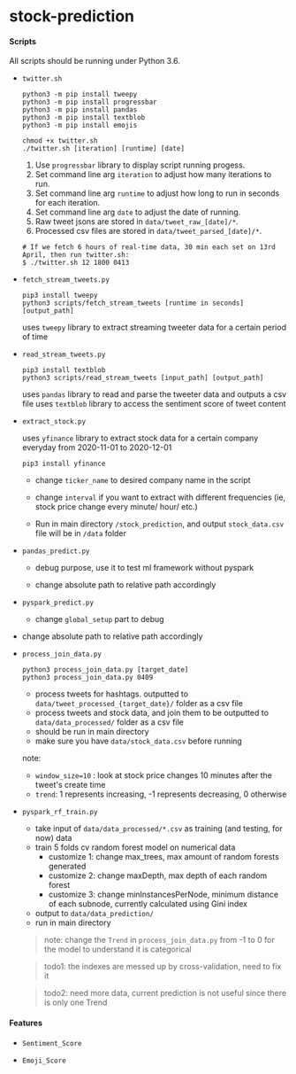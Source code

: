 # stock-prediction

#### Scripts

All scripts should be running under Python 3.6.

- `twitter.sh`

  ```
  python3 -m pip install tweepy
  python3 -m pip install progressbar
  python3 -m pip install pandas
  python3 -m pip install textblob
  python3 -m pip install emojis

  chmod +x twitter.sh
  ./twitter.sh [iteration] [runtime] [date]
  ```

  1. Use `progressbar` library to display script running progess.
  2. Set command line arg `iteration` to adjust how many iterations to run.
  3. Set command line arg `runtime` to adjust how long to run in seconds for each iteration.
  4. Set command line arg `date` to adjust the date of running.
  5. Raw tweet jsons are stored in `data/tweet_raw_[date]/*`.
  6. Processed csv files are stored in `data/tweet_parsed_[date]/*`.

  ```
  # If we fetch 6 hours of real-time data, 30 min each set on 13rd April, then run twitter.sh:
  $ ./twitter.sh 12 1800 0413
  ```

- `fetch_stream_tweets.py`

  ```
  pip3 install tweepy
  python3 scripts/fetch_stream_tweets [runtime in seconds] [output_path]
  ```

  uses `tweepy` library to extract streaming tweeter data for a certain period of time

- `read_stream_tweets.py`

  ```
  pip3 install textblob
  python3 scripts/read_stream_tweets [input_path] [output_path]
  ```

  uses `pandas` library to read and parse the tweeter data and outputs a csv file
  uses `textblob` library to access the sentiment score of tweet content

- `extract_stock.py`

  uses `yfinance` library to extract stock data for a certain company everyday from 2020-11-01 to 2020-12-01

  ```
  pip3 install yfinance
  ```

  - change `ticker_name` to desired company name in the script

  - change `interval` if you want to extract with different frequencies (ie, stock price change every minute/ hour/ etc.)

  - Run in main directory `/stock_prediction`, and output `stock_data.csv` file will be in `/data` folder

- `pandas_predict.py`

  - debug purpose, use it to test ml framework without pyspark

  - change absolute path to relative path accordingly

- `pyspark_predict.py`

  - change `global_setup` part to debug

- change absolute path to relative path accordingly

- `process_join_data.py`

  ```
  python3 process_join_data.py [target_date]
  python3 process_join_data.py 0409
  ```

  - process tweets for hashtags. outputted to `data/tweet_processed_{target_date}/` folder as a csv file
  - process tweets and stock data, and join them to be outputted to `data/data_processed/` folder as a csv file
  - should be run in main directory
  - make sure you have `data/stock_data.csv` before running

  note:

  - `window_size=10` : look at stock price changes 10 minutes after the tweet's create time
  - `trend`: 1 represents increasing, -1 represents decreasing, 0 otherwise

- `pyspark_rf_train.py`

  - take input of `data/data_processed/*.csv` as training (and testing, for now) data
  - train 5 folds cv random forest model on numerical data
    - customize 1: change max_trees, max amount of random forests generated
    - customize 2: change maxDepth, max depth of each random forest
    - customize 3: change minInstancesPerNode, minimum distance of each subnode, currently calculated using Gini index
  - output to `data/data_prediction/`
  - run in main directory

  > note: change the `Trend` in `process_join_data.py` from -1 to 0 for the model to understand it is categorical

  > todo1: the indexes are messed up by cross-validation, need to fix it

  > todo2: need more data, current prediction is not useful since there is only one Trend

#### Features

- `Sentiment_Score`

- `Emoji_Score`
